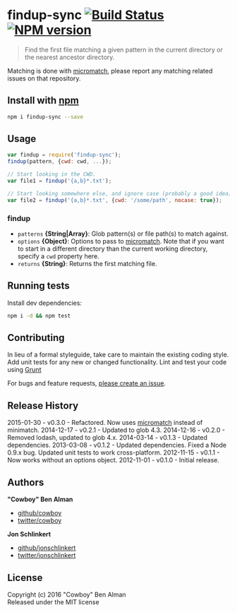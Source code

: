 # findup-sync  [![Build Status](https://travis-ci.org/cowboy/node-findup-sync.svg)](https://travis-ci.org/cowboy/node-findup-sync)  [![NPM version](https://badge.fury.io/js/findup-sync.svg)](http://badge.fury.io/js/findup-sync)

> Find the first file matching a given pattern in the current directory or the nearest ancestor directory.

Matching is done with [micromatch][], please report any matching related issues on that repository. 

## Install with [npm](npmjs.org)

```bash
npm i findup-sync --save
```

## Usage

```js
var findup = require('findup-sync');
findup(pattern, {cwd: cwd, ...});

// Start looking in the CWD.
var file1 = findup('{a,b}*.txt');

// Start looking somewhere else, and ignore case (probably a good idea).
var file2 = findup('{a,b}*.txt', {cwd: '/some/path', nocase: true});
```

### findup

* `patterns` **{String|Array}**: Glob pattern(s) or file path(s) to match against.    
* `options` **{Object}**: Options to pass to [micromatch]. Note that if you want to start in a different directory than the current working directory, specify a `cwd` property here.    
* `returns` **{String}**: Returns the first matching file.


## Running tests

Install dev dependencies:

```bash
npm i -d && npm test
```

## Contributing

In lieu of a formal styleguide, take care to maintain the existing coding style. Add unit tests for any new or changed functionality. Lint and test your code using [Grunt](http://gruntjs.com/)

For bugs and feature requests, [please create an issue](https://github.com/cowboy/node-findup-sync/issues).

## Release History
2015-01-30 - v0.3.0 - Refactored. Now uses [micromatch] instead of minimatch.
2014-12-17 - v0.2.1 - Updated to glob 4.3.
2014-12-16 - v0.2.0 - Removed lodash, updated to glob 4.x.
2014-03-14 - v0.1.3 - Updated dependencies.
2013-03-08 - v0.1.2 - Updated dependencies. Fixed a Node 0.9.x bug. Updated unit tests to work cross-platform.
2012-11-15 - v0.1.1 - Now works without an options object.
2012-11-01 - v0.1.0 - Initial release.

## Authors

**"Cowboy" Ben Alman**
 
+ [github/cowboy](https://github.com/cowboy)
+ [twitter/cowboy](http://twitter.com/cowboy) 

**Jon Schlinkert**

+ [github/jonschlinkert](https://github.com/jonschlinkert)
+ [twitter/jonschlinkert](http://twitter.com/jonschlinkert)

## License
Copyright (c) 2016 "Cowboy" Ben Alman  
Released under the MIT license

[micromatch]: http://github.com/jonschlinkert/micromatch
